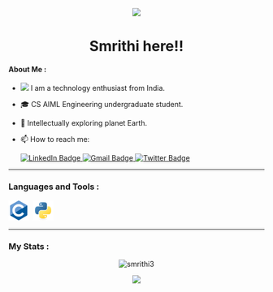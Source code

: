 <p align="center">
  
 <img src="https://miro.medium.com/v2/resize:fit:2048/1*OohqW5DGh9CQS4hLY5FXzA.png" height="200" /> 

</p>

<h1 align="center">
  Smrithi here!! 
  
</h1>


#### About Me :

- <img src="https://media.giphy.com/media/WUlplcMpOCEmTGBtBW/giphy.gif" width="30"> I am a technology enthusiast from India.

- 🎓 CS AIML Engineering undergraduate student.

- :telescope: Intellectually exploring planet Earth.

- :mailbox: How to reach me:
  <div id="badges">
  <a href="www.linkedin.com/in/smrithi-ramesh-887850228">
    <img src="https://img.shields.io/badge/LinkedIn-0D1117?style=for-the-badge&logo=linkedin&logoColor=informational" alt="LinkedIn Badge"/>
  </a>
  <a href="mailto:smrithiramesh22@gmail.com">
    <img src="https://img.shields.io/badge/Email-0D1117?style=for-the-badge&logo=gmail&logoColor=red" alt="Gmail Badge"/>
  </a>
  <a href="https://twitter.com/ramesh_smrithi">
    <img src="https://img.shields.io/badge/Twitter-0D1117?style=for-the-badge&logo=twitter&logoColor=blue" alt="Twitter Badge"/>
  </a>
</div>

---

### Languages and Tools :
<div>
 
 
 
  
  <img src="https://github.com/devicons/devicon/blob/master/icons/c/c-original.svg" title="C" alt="C" width="40" height="40"/>&nbsp;
<img src="https://raw.githubusercontent.com/devicons/devicon/master/icons/python/python-original.svg" alt="python" width="40" height="40"/> 


---

### My Stats :
<p align="center"><img src="http://github-readme-streak-stats.herokuapp.com?user=smrithi3&theme=github-dark-blue&hide_border=true" alt="smrithi3"/>
<p align="center"><img src="https://github-readme-stats.vercel.app/api?username=smrithi3&theme=github_dark&show_icons=true&count_private=true&hide_border=true"/>
